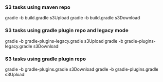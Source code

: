 
### S3 tasks using maven repo
gradle -b build.gradle s3Upload
gradle -b build.gradle s3Download

### S3 tasks using gradle plugin repo and legacy mode
gradle -b gradle-plugins-legacy.gradle s3Upload
gradle -b gradle-plugins-legacy.gradle s3Download

### S3 tasks using gradle plugin repo
gradle -b gradle-plugins.gradle s3Download
gradle -b gradle-plugins.gradle s3Upload
